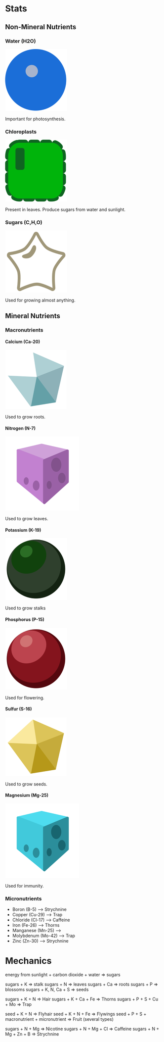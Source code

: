 # Stats

## Non-Mineral Nutrients

### Water (H2O)

![](../res/img/water.svg)

Important for photosynthesis.

### Chloroplasts

![](../res/img/chloroplast.svg)

Present in leaves. Produce sugars from water and sunlight.

### Sugars (C,H,O)

![](../res/img/sugar.svg)

Used for growing almost anything.

## Mineral Nutrients

### Macronutrients

 #### Calcium (Ca-20)

![](../res/img/calcium.svg)

Used to grow roots.

#### Nitrogen (N-7)

![](../res/img/nitrogen.svg)

Used to grow leaves.

#### Potassium (K-19)

![](../res/img/potassium.svg)

Used to grow stalks

#### Phosphorus (P-15)

![](../res/img/phosphorus.svg)

Used for flowering.

 #### Sulfur (S-16)

![](../res/img/sulfur.svg)

Used to grow seeds.

#### Magnesium (Mg-25)

![](../res/img/magnesium.svg)

Used for immunity.


### Micronutrients

 - Boron (B-5) --> Strychnine
 - Copper (Cu-29) --> Trap
 - Chloride (Cl-17) --> Caffeine
 - Iron (Fe-26) --> Thorns
 - Manganese (Mn-25) -->
 - Molybdenum (Mo-42) --> Trap
 - Zinc (Zn-30) --> Strychnine

# Mechanics

energy from sunlight + carbon dioxide + water => sugars

sugars + K => stalk
sugars + N => leaves
sugars + Ca => roots
sugars + P => blossoms
sugars + K, N, Ca + S => seeds

sugars + K + N => Hair
sugars + K + Ca + Fe => Thorns
sugars + P + S + Cu + Mo => Trap

seed + K + N => Flyhair
seed + K + N + Fe => Flywings
seed + P + S + macronutrient + micronutrient => Fruit (several types)

sugars + N + Mg => Nicotine
sugars + N + Mg + Cl => Caffeine
sugars + N + Mg + Zn + B => Strychnine








